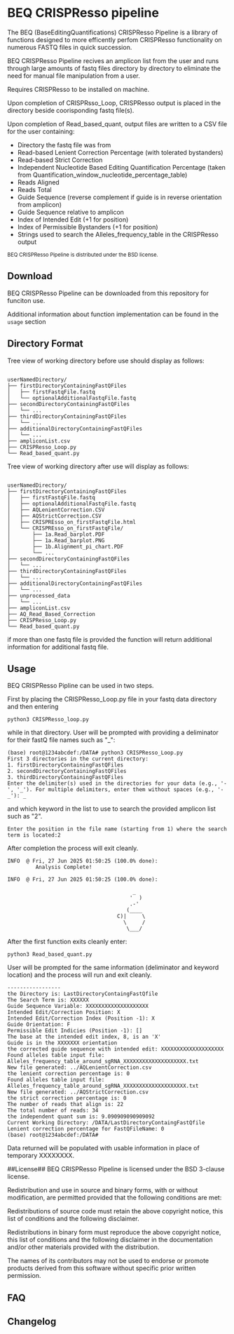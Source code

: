 # BEQ CRISPResso pipeline
The BEQ (BaseEditingQuantifications) CRISPResso Pipeline is a library of functions designed to more efficently perfom CRISPResso functionality on numerous FASTQ files in quick succession. 

BEQ CRISPResso Pipeline recives an amplicon list from the user and runs through large amounts of fastq files directory by directory to eliminate the need for manual file manipulation from a user. 

Requires CRISPResso to be installed on machine.

Upon completion of CRISPRsso_Loop, CRISPResso output is placed in the directory beside coorisponding fastq file(s).

Upon completion of Read_based_quant, output files are written to a CSV file for the user containing:
- Directory the fastq file was from
- Read-based Lenient Correction Percentage (with tolerated bystanders)
- Read-based Strict Correction
- Independent Nucleotide Based Editing Quantification Percentage (taken from Quantification_window_nucleotide_percentage_table)
- Reads Aligned
- Reads Total
- Guide Sequence (reverse complement if guide is in reverse orientation from amplicon)
- Guide Sequence relative to amplicon
- Index of Intended Edit (+1 for position)
- Index of Permissible Bystanders (+1 for position)
- Strings used to search the Alleles_frequency_table in the CRISPResso output

<sub>BEQ CRISPResso Pipeline is distributed under the BSD license.</sub>


## Download ##

BEQ CRISPResso Pipeline can be downloaded from this repository for funciton use.

Additional information about function implementation can be found in the ```usage``` section

## Directory Format ##
Tree view of working directory before use should display as follows:

<pre><code>
userNamedDirectory/
├── firstDirectoryContainingFastQFiles
│   ├── firstFastqFile.fastq
│   └── optionalAdditionalFastqFile.fastq
├── secondDirectoryContainingFastQFiles
│   └── ...
├── thirdDirectoryContainingFastQFiles
│   └── ...
├── additionalDirectoryContainingFastQFiles
│   └── ...
├── ampliconList.csv
├── CRISPResso_Loop.py
└── Read_based_quant.py
</code></pre>

Tree view of working directory after use will display as follows:

<pre><code>
userNamedDirectory/
├── firstDirectoryContainingFastQFiles
│   ├── firstFastqFile.fastq
│   ├── optionalAdditionalFastqFile.fastq
│   ├── AQLenientCorrection.CSV
│   ├── AQStrictCorrection.CSV
│   ├── CRISPREsso_on_firstFastqFile.html
│   └── CRISPREsso_on_firstFastqFile/
│       ├── 1a.Read_barplot.PDF
│       ├── 1a.Read_barplot.PNG
│       ├── 1b.Alignment_pi_chart.PDF
│       └── ...
├── secondDirectoryContainingFastQFiles
│   └── ...
├── thirdDirectoryContainingFastQFiles
│   └── ...
├── additionalDirectoryContainingFastQFiles
│   └── ...
├── unprocessed_data
│   └── ...
├── ampliconList.csv
├── AQ_Read_Based_Correction
├── CRISPResso_Loop.py
└── Read_based_quant.py
</code></pre>

if more than one fastq file is provided the function will return additional information for additional fastq file.

## Usage ##

BEQ CRISPResso Pipline can be used in two steps.

First by placing the CRISPResso_Loop.py file in your fastq data directory and then entering 
``` 
python3 CRISPResso_loop.py 
```
while in that directory. User will be prompted with providing a deliminator for their fastQ file names such as "_":
```
(base) root@1234abcdef:/DATA# python3 CRISPResso_Loop.py
First 3 directories in the current directory:
1. firstDirectoryContainingFastQFiles
2. secondDirectoryContainingFastQFiles
3. thirdDirectoryContainingFastQFiles
Enter the delimiter(s) used in the directories for your data (e.g., '-', '_'). For multiple delimiters, enter them without spaces (e.g., '-_'): _
```

and which keyword in the list to use to search the provided amplicon list such as "2".
``` 
Enter the position in the file name (starting from 1) where the search term is located:2 
```

After completion the process will exit cleanly.
```
INFO  @ Fri, 27 Jun 2025 01:50:25 (100.0% done):
         Analysis Complete!

INFO  @ Fri, 27 Jun 2025 01:50:25 (100.0% done):

                                        _
                                       '  )
                                       .-'
                                      (____
                                   C)|     \
                                     \     /
                                      \___/
```


After the first function exits cleanly enter:
``` 
python3 Read_based_quant.py 
```
User will be prompted for the same information (deliminator and keyword location) and the process will run and exit cleanly. 
```
-----------------
the Directory is: LastDirectoryContaingFastQfile
The Search Term is: XXXXXX
Guide Sequence Variable: XXXXXXXXXXXXXXXXXXXX
Intended Edit/Correction Position: X
Intended Edit/Correction Index (Position -1): X
Guide Orientation: F
Permissible Edit Indicies (Position -1): []
The base at the intended edit index, 8, is an 'X'
Guide is in the XXXXXXX orientation
the corrected guide sequence with intended edit: XXXXXXXXXXXXXXXXXXXX
Found alleles table input file: Alleles_frequency_table_around_sgRNA_XXXXXXXXXXXXXXXXXXXX.txt
New file generated: ../AQLenientCorrection.csv
the lenient correction percentage is: 0
Found alleles table input file: Alleles_frequency_table_around_sgRNA_XXXXXXXXXXXXXXXXXXXX.txt
New file generated: ../AQStrictCorrection.csv
the strict correction percentage is: 0
The number of reads that align is: 22
The total number of reads: 34
the independent quant sum is: 9.090909090909092
Current Working Directory: /DATA/LastDirectoryContaingFastQfile
Lenient correction percentage for FastQFileName: 0
(base) root@1234abcdef:/DATA#
```
Data returned will be populated with usable information in place of temporary XXXXXXXX.

##License##
BEQ CRISPResso Pipeline is licensed under the BSD 3-clause license.

Redistribution and use in source and binary forms, with or without modification, are permitted provided that the following conditions are met:

Redistributions of source code must retain the above copyright notice, this list of conditions and the following disclaimer.

Redistributions in binary form must reproduce the above copyright notice, this list of conditions and the following disclaimer in the documentation and/or other materials provided with the distribution.

The names of its contributors may not be used to endorse or promote products derived from this software without specific prior written permission.


## FAQ ##

## Changelog ##
